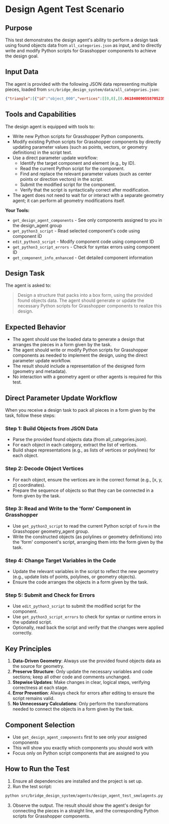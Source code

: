 # Design Agent Test Scenario

## Purpose
This test demonstrates the design agent's ability to perform a design task using found objects data from `all_categories.json` as input, and to directly write and modify Python scripts for Grasshopper components to achieve the design goal.

## Input Data
The agent is provided with the following JSON data representing multiple pieces, loaded from `src/bridge_design_system/data/all_categories.json`:

```json
{"triangle":[{"id":"object_000","vertices":[[0,0],[0.061840090558705235,-0.053291045392879405],[0.050443200137388566,0.06795782778743176]],"tags":[],"description":""},{"id":"object_016","vertices":[[0,0],[-0.0738188927305059,-0.11308831915570057],[0.11157003616175412,-0.07146229643452724]],"tags":[],"description":""},{"id":"object_017","vertices":[[0,0],[-0.07921908941353806,-0.06807796256734876],[-0.014894840612022675,-0.16585751455952313]],"tags":[],"description":""},{"id":"object_018","vertices":[[0,0],[-0.11873704115678985,-0.0771894802775865],[-0.04062119934166125,-0.11488222329000965]],"tags":[],"description":""},{"id":"object_019","vertices":[[0,0],[-0.09123689343672536,-0.0698666672054515],[0.04855404078678072,-0.09943685249986396]],"tags":[],"description":""}],"square":[],"hexagon":[{"id":"object_001","vertices":[[0,0],[0.04917706759388424,-0.08629882472465286],[0.0745809266146466,-0.0910739403100724],[0.13716599392107054,-0.005271081903565705],[0.10575182435647251,0.1070347113379656],[0.012476733563608955,0.05057082908222621]],"tags":[],"description":""},{"id":"object_002","vertices":[[0,0],[-0.024924528327513795,-0.04009246768447569],[0.10366309198772594,-0.11519614960606078],[0.15116753220653772,-0.07654306025400348],[0.18306994013298433,-0.014307811115615271],[0.1723319343004232,0.018809404471031327]],"tags":[],"description":""},{"id":"object_003","vertices":[[0,0],[0.004117963856738738,-0.09027410323655474],[0.09039000155018034,-0.09324183571437061],[0.1276218944820922,-0.05282209118267436],[0.15588354297015466,-0.046020428266674074],[0.133733202542126,-0.002288356990331336]],"tags":[],"description":""},{"id":"object_004","vertices":[[0,0],[-0.020911588287772342,-0.049328548666794425],[0.04760762576436639,-0.07558512874554488],[0.11528362743784532,-0.055121635240990396],[0.11912134914085282,-0.02368128565838784],[0.08659195250021923,0.017261650397454087]],"tags":[],"description":""}],"octagon":[],"polygon_8plus":[],"other_polygons":[{"id":"object_005","vertices":[[0,0],[-0.012668265492809194,-0.036902831687659926],[0.20135569338247145,-0.1056271238193883],[0.25932908601513915,-0.08215882997541674],[0.0789553040276274,0.0031884368444644318]],"tags":[],"description":""},{"id":"object_006","vertices":[[0,0],[-0.020939845367294818,-0.08678994480290081],[0.09401404357312909,-0.11000520805841896],[0.13884731076765405,-0.07255903598203098],[0.10213568570437281,-0.03584043697019587]],"tags":[],"description":""},{"id":"object_007","vertices":[[0,0],[-0.018934028598161345,-0.1003213505899272],[0.004434214028035677,-0.1099702941510858],[0.06534330261237042,-0.08255957643301828],[0.036900514555356756,-0.019190926316497714]],"tags":[],"description":""},{"id":"object_008","vertices":[[0,0],[-0.10302634579815423,-0.10149528706154545],[0.19737350671572124,-0.1344113961413386],[0.2063622786091328,-0.07573772190919262],[0.12211931960119582,-0.01753547107376209]],"tags":[],"description":""},{"id":"object_009","vertices":[[0,0],[0.010966246623588805,-0.2271366592994324],[0.22852002018317083,-0.23711303271323636],[0.23213903224108007,-0.1958885534591865]],"tags":[],"description":""},{"id":"object_010","vertices":[[0,0],[-0.01683674048329753,-0.10213976488171299],[0.1863685796624408,-0.12832828525989692],[0.294545546256715,-0.06445463088270058]],"tags":[],"description":""},{"id":"object_011","vertices":[[0,0],[-0.014851128492588517,-0.10152985831238513],[0.08729066448865758,-0.07598936595887619],[0.12082349547935323,-0.015693825547303766]],"tags":[],"description":""},{"id":"object_012","vertices":[[0,0],[-0.01120859652112366,-0.07543304127289101],[0.20645011876723135,-0.1051416261494559],[0.2113090226082302,-0.05929267622060423]],"tags":[],"description":""},{"id":"object_013","vertices":[[0,0],[-0.012021119576800077,-0.06377751837528427],[0.17185669662679504,-0.09119739823742094],[0.11475421092955906,-0.013535249669957367]],"tags":[],"description":""},{"id":"object_014","vertices":[[0,0],[0.014107137695634597,-0.03155642224415396],[0.1656964415841355,-0.05580901446924434],[0.20123486336093693,-0.03657413839765307]],"tags":[],"description":""},{"id":"object_015","vertices":[[0,0],[-0.00012586154381427628,-0.08049614520181096],[0.06856248346495142,-0.08475669735348336],[0.12826745486590058,0.010815478704947618]],"tags":[],"description":""}]}
```

## Tools and Capabilities
The design agent is equipped with tools to:
- Write new Python scripts for Grasshopper Python components.
- Modify existing Python scripts for Grasshopper components by directly updating parameter values (such as points, vectors, or geometry definitions) in the script text.
- Use a direct parameter update workflow:
    - Identify the target component and element (e.g., by ID).
    - Read the current Python script for the component.
    - Find and replace the relevant parameter values (such as center points or direction vectors) in the script.
    - Submit the modified script for the component.
    - Verify that the script is syntactically correct after modification.
- The agent does not need to wait for or interact with a separate geometry agent; it can perform all geometry modifications itself.

**Your Tools:**
- `get_design_agent_components` - See only components assigned to you in the design_agent group
- `get_python3_script` - Read selected component's code using component ID
- `edit_python3_script` - Modify component code using component ID
- `get_python3_script_errors` - Check for syntax errors using component ID
- `get_component_info_enhanced` - Get detailed component information

## Design Task
The agent is asked to:

> Design a structure that packs into a box form, using the provided found objects data. The agent should generate or update the necessary Python scripts for Grasshopper components to realize this design.

## Expected Behavior
- The agent should use the loaded data to generate a design that arranges the pieces in a form given by the task.
- The agent should write or modify Python scripts for Grasshopper components as needed to implement the design, using the direct parameter update workflow.
- The result should include a representation of the designed form (geometry and metadata).
- No interaction with a geometry agent or other agents is required for this test.

## Direct Parameter Update Workflow

When you receive a design task to pack all pieces in a form given by the task, follow these steps:

### Step 1: Build Objects from JSON Data
- Parse the provided found objects data (from all_categories.json).
- For each object in each category, extract the list of vertices.
- Build shape representations (e.g., as lists of vertices or polylines) for each object.

### Step 2: Decode Object Vertices
- For each object, ensure the vertices are in the correct format (e.g., [x, y, z] coordinates).
- Prepare the sequence of objects so that they can be connected in a form given by the task.

### Step 3: Read and Write to the 'form' Component in Grasshopper
- Use `get_python3_script` to read the current Python script of `form` in the Grasshopper geometry_agent group.
- Write the constructed objects (as polylines or geometry definitions) into the 'form' component's script, arranging them into the form given by the task.

### Step 4: Change Target Variables in the Code
- Update the relevant variables in the script to reflect the new geometry (e.g., update lists of points, polylines, or geometry objects).
- Ensure the code arranges the objects in a form given by the task.

### Step 5: Submit and Check for Errors
- Use `edit_python3_script` to submit the modified script for the component.
- Use `get_python3_script_errors` to check for syntax or runtime errors in the updated script.
- Optionally, read back the script and verify that the changes were applied correctly.

## Key Principles

1. **Data-Driven Geometry**: Always use the provided found objects data as the source for geometry.
2. **Preserve Structure**: Only update the necessary variables and code sections; keep all other code and comments unchanged.
3. **Stepwise Updates**: Make changes in clear, logical steps, verifying correctness at each stage.
4. **Error Prevention**: Always check for errors after editing to ensure the script remains valid.
5. **No Unnecessary Calculations**: Only perform the transformations needed to connect the objects in a form given by the task.

## Component Selection

- Use `get_design_agent_components` first to see only your assigned components
- This will show you exactly which components you should work with
- Focus only on Python script components that are assigned to you

## How to Run the Test
1. Ensure all dependencies are installed and the project is set up.
2. Run the test script:

```bash
python src/bridge_design_system/agents/design_agent_test_smolagents.py
```

3. Observe the output. The result should show the agent's design for connecting the pieces in a straight line, and the corresponding Python scripts for Grasshopper components. 